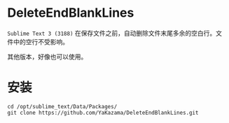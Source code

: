# DeleteEndBlankLines

`Sublime Text 3 (3188)` 在保存文件之前，自动删除文件末尾多余的空白行。文件中的空行不受影响。

其他版本，好像也可以使用。

# 安装

```
cd /opt/sublime_text/Data/Packages/
git clone https://github.com/YaKazama/DeleteEndBlankLines.git
```
